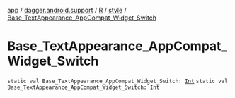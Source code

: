 [app](../../../index.md) / [dagger.android.support](../../index.md) / [R](../index.md) / [style](index.md) / [Base_TextAppearance_AppCompat_Widget_Switch](./-base_-text-appearance_-app-compat_-widget_-switch.md)

# Base_TextAppearance_AppCompat_Widget_Switch

`static val Base_TextAppearance_AppCompat_Widget_Switch: `[`Int`](https://kotlinlang.org/api/latest/jvm/stdlib/kotlin/-int/index.html)
`static val Base_TextAppearance_AppCompat_Widget_Switch: `[`Int`](https://kotlinlang.org/api/latest/jvm/stdlib/kotlin/-int/index.html)